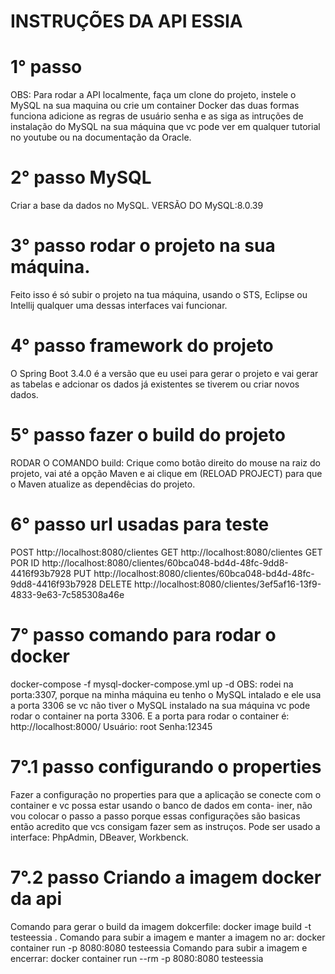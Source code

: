 # INSTRUÇÕES DA API ESSIA

# 1° passo
 OBS: Para rodar a API localmente, faça um clone do projeto, instele o MySQL na sua maquina ou crie um container Docker das duas formas funciona adicione as  regras de usuário 
senha e as siga as intruções de instalação do MySQL na sua máquina que vc pode ver em qualquer tutorial no youtube ou na documentação da Oracle.
 
# 2° passo MySQL
Criar a base da dados no MySQL.
VERSÃO DO MySQL:8.0.39

# 3° passo rodar o projeto na sua máquina.
 Feito isso é só subir o projeto na tua máquina, usando o STS, Eclipse ou Intellij qualquer uma dessas interfaces vai funcionar.

# 4° passo framework do projeto
O Spring Boot 3.4.0 é a versão que eu usei para gerar o projeto e vai gerar as tabelas e adcionar os dados já existentes se tiverem ou criar novos dados.

# 5° passo fazer o build do projeto
RODAR O COMANDO build: Crique como botão direito do mouse na raiz do projeto, vai até a opção Maven e ai clique em (RELOAD PROJECT) para que o Maven atualize as dependêcias do
projeto.

# 6° passo url usadas para teste
POST http://localhost:8080/clientes
GET http://localhost:8080/clientes
GET POR ID http://localhost:8080/clientes/60bca048-bd4d-48fc-9dd8-4416f93b7928
PUT http://localhost:8080/clientes/60bca048-bd4d-48fc-9dd8-4416f93b7928
DELETE http://localhost:8080/clientes/3ef5af16-13f9-4833-9e63-7c585308a46e

# 7° passo comando para rodar o docker
 docker-compose -f mysql-docker-compose.yml up -d
 OBS: rodei na porta:3307, porque na minha máquina eu tenho o MySQL intalado e ele usa a porta 3306 se vc não tiver o MySQL instalado
 na sua máquina vc pode rodar o container na porta 3306.
E a porta para rodar o container é: http://localhost:8000/
Usuário: root
Senha:12345

# 7°.1 passo configurando o properties
 Fazer a configuração no properties para que a aplicação se  conecte com o container e vc possa estar usando o banco de dados em conta-
iner, não vou colocar o passo a passo porque essas configurações são basicas então acredito que vcs consigam fazer sem as instruços.
Pode ser usado a interface: PhpAdmin, DBeaver, Workbenck.

# 7°.2 passo Criando a imagem docker da api
Comando para gerar o build da imagem dokcerfile: docker image build -t testeessia .
Comando para subir a imagem e manter a imagem no ar: docker container run -p 8080:8080 testeessia
Comando para subir a imagem e encerrar: docker container run --rm -p 8080:8080 testeessia





